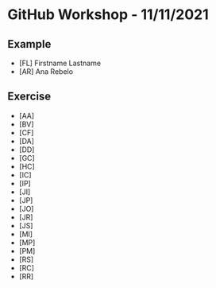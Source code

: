 # GitHub Workshop - 11/11/2021

## Example

- [FL] Firstname Lastname
- [AR] Ana Rebelo

## Exercise

- [AA]
- [BV]
- [CF]
- [DA]
- [DD]
- [GC]
- [HC]
- [IC]
- [IP]
- [JI]
- [JP]
- [JO]
- [JR]
- [JS]
- [MI]
- [MP]
- [PM]
- [RS]
- [RC]
- [RR]
